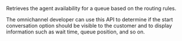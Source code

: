 Retrieves the agent availability for a queue based on the routing rules. 

The omnichannel developer can use this API to determine if the start conversation option should be visible to the customer and to display information such as wait time, queue position, and so on.